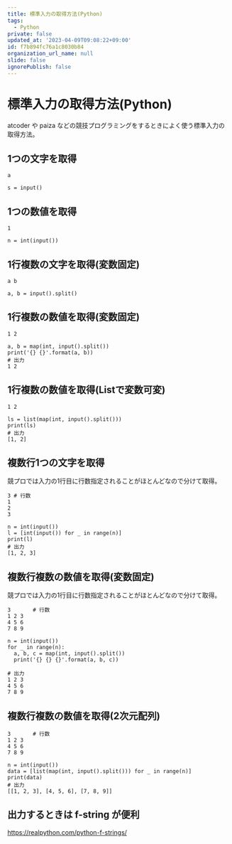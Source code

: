 ```yaml
---
title: 標準入力の取得方法(Python)
tags:
  - Python
private: false
updated_at: '2023-04-09T09:08:22+09:00'
id: f7b894fc76a1c8030b84
organization_url_name: null
slide: false
ignorePublish: false
---
```


# 標準入力の取得方法(Python)

atcoder や paiza などの競技プログラミングをするときによく使う標準入力の取得方法。

## 1つの文字を取得

```python:入力
a
```

```python:実装
s = input()
```

## 1つの数値を取得

```python:入力
1
```

```python:実装
n = int(input())
```

## 1行複数の文字を取得(変数固定)

```python:入力
a b
```

```python:実装
a, b = input().split()
```

## 1行複数の数値を取得(変数固定)

```python:入力
1 2
```

```python:実装
a, b = map(int, input().split())
print('{} {}'.format(a, b))
# 出力
1 2
```

## 1行複数の数値を取得(Listで変数可変)

```python:入力
1 2
```

```python:実装
ls = list(map(int, input().split()))
print(ls)
# 出力
[1, 2]
```

## 複数行1つの文字を取得

競プロでは入力の1行目に行数指定されることがほとんどなので分けて取得。

```python:入力
3 # 行数
1
2
3
```

```python:実装
n = int(input())
l = [int(input()) for _ in range(n)]
print(l)
# 出力
[1, 2, 3]
```

## 複数行複数の数値を取得(変数固定)

競プロでは入力の1行目に行数指定されることがほとんどなので分けて取得。

```python:入力
3       # 行数
1 2 3
4 5 6
7 8 9
```

```python:実装
n = int(input())
for _ in range(n):
  a, b, c = map(int, input().split())
  print('{} {} {}'.format(a, b, c))

# 出力
1 2 3
4 5 6
7 8 9
```

## 複数行複数の数値を取得(2次元配列)

```python:入力
3       # 行数
1 2 3
4 5 6
7 8 9
```

```python:実装
n = int(input())
data = [list(map(int, input().split())) for _ in range(n)]
print(data)
# 出力
[[1, 2, 3], [4, 5, 6], [7, 8, 9]]
```

## 出力するときは f-string が便利

https://realpython.com/python-f-strings/
